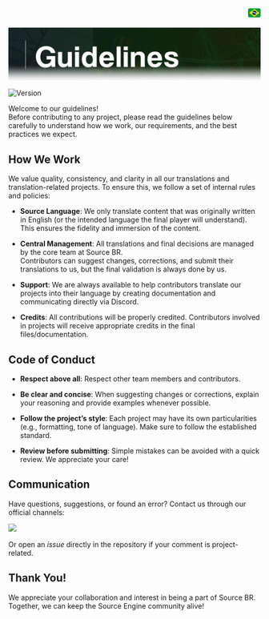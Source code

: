 <!DOCTYPE html>
<div align="right">
    <a href="https://github.com/source-br/.github/blob/main/guidelines/diretrizes.md" target="_blank">
        <img src="https://github.com/source-br/.github/blob/main/images/flag_br.png" height="25" width="25">
    </a>
</div>

![](../images/guidelines.png)

![Version](https://img.shields.io/badge/Guidelines-V.1-43ff43.svg)

Welcome to our guidelines!   
Before contributing to any project, please read the guidelines below carefully to understand how we work, our requirements, and the best practices we expect.

## How We Work

We value quality, consistency, and clarity in all our translations and translation-related projects. To ensure this, we follow a set of internal rules and policies:

- **Source Language**: We only translate content that was originally written in English (or the intended language the final player will understand). This ensures the fidelity and immersion of the content.

- **Central Management**: All translations and final decisions are managed by the core team at Source BR.  
  Contributors can suggest changes, corrections, and submit their translations to us, but the final validation is always done by us.

- **Support**: We are always available to help contributors translate our projects into their language by creating documentation and communicating directly via Discord.

- **Credits**: All contributions will be properly credited. Contributors involved in projects will receive appropriate credits in the final files/documentation.

## Code of Conduct

- **Respect above all**: Respect other team members and contributors.

- **Be clear and concise**: When suggesting changes or corrections, explain your reasoning and provide examples whenever possible.

- **Follow the project’s style**: Each project may have its own particularities (e.g., formatting, tone of language). Make sure to follow the established standard.

- **Review before submitting**: Simple mistakes can be avoided with a quick review. We appreciate your care!

## Communication

Have questions, suggestions, or found an error? Contact us through our official channels:

<a href="https://discord.gg/tVNv6SNZZT" target="_blank"><img src="https://img.shields.io/badge/-discord-0D1117?style=for-the-badge&logo=discord&logoColor=#5865F2&labelColor=0D1117" target="_blank"></a>

Or open an *issue* directly in the repository if your comment is project-related.

## Thank You!

We appreciate your collaboration and interest in being a part of Source BR.  
Together, we can keep the Source Engine community alive!
